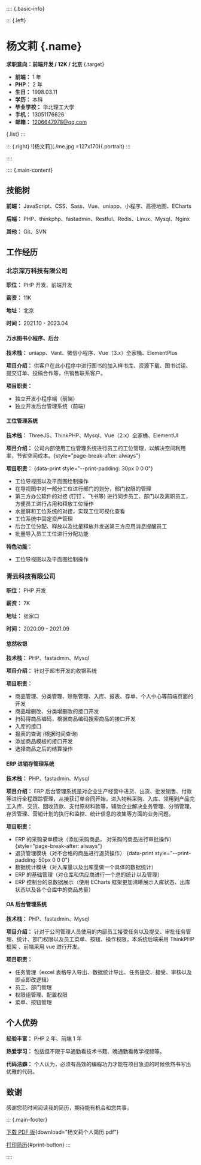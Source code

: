 :::: {.basic-info}

::: {.left}

# 杨文莉 {.name}

**求职意向：前端开发 / 12K / 北京** {.target}

- **前端：** 1 年
- **PHP：** 2 年
- **生日：** 1998.03.11
- **学历：** 本科
- **毕业学校：** 华北理工大学
- **手机：** 13051176626
- **邮箱：** <1206647978@qq.com>

{.list}
:::

::: {.right}
![杨文莉](./me.jpg =127x170){.portrait}
:::

::::

:::: {.main-content}

## 技能树

**前端：** JavaScript、CSS、Sass、Vue、uniapp、小程序、高德地图、ECharts

**后端：** PHP、thinkphp、fastadmin、Restful、Redis、Linux、Mysql、Nginx

**其他：** Git、SVN

## 工作经历

### 北京深万科技有限公司

**职位：** PHP 开发、前端开发

**薪资：** 11K

**地址：** 北京

**时间：** 2021.10 - 2023.04

#### 万水图书小程序、后台

**技术栈：** uniapp、Vant、微信小程序、Vue（3.x）全家桶、ElementPlus

**项目介绍：** 供客户在此小程序中进行图书的加入样书库、资源下载、图书试读、提交订单、投稿合作等，供销售联系客户。

**项目职责：**

- 独立开发小程序端（前端）
- 独立开发后台管理系统（前端）

#### 工位管理系统

**技术栈：** ThreeJS、ThinkPHP、Mysql、Vue（2.x）全家桶、ElementUI

**项目介绍：** 公司内部使用工位管理系统进行员工的工位管理，以解决空间利用率，节省空间成本。{style="page-break-after: always"}

**项目职责：** {data-print style="--print-padding: 30px 0 0 0"}

- 工位导视图以及平面图绘制操作
- 在导视图中对一部分工位进行部门的划分，部门权限的管理
- 第三方办公软件的对接 (钉钉 、飞书等) 进行同步员工、部门以及离职员工，方便员工进行占用和释放工位操作
- 水墨屏和工位系统的对接，实现工位可视化查看
- 工位系统中固定资产管理
- 后台工位分配、释放以及批量释放并发送第三方应用消息提醒员工
- 批量导入员工工位进行分配功能

**特色功能：**

- 工位导视图以及平面图绘制操作

### 青云科技有限公司

**职位：** PHP 开发

**薪资：** 7K

**地址：** 张家口

**时间：** 2020.09 - 2021.09

#### 悠然收银

**技术栈：** PHP、fastadmin、Mysql

**项目介绍：** 针对于超市开发的收银系统

**项目职责：**

- 商品管理、分类管理、赊账管理、入库、报表、存单、个人中心等前端页面的开发
- 商品增删改、分类增删改的接口开发
- 扫码得商品编码，根据商品编码搜索商品的接口开发
- 入库的接口
- 报表的查询 (根据时间查询)
- 添加商品模板的接口开发
- 选择商品之后的结算操作

#### ERP 进销存管理系统

**技术栈：** PHP、fastadmin、Mysql

**项目介绍：** ERP 后台管理系统是对企业生产经营中进货、出货、批发销售、付款等进行全程跟踪管理，从接获订单合同开始，进入物料采购、入库、领用到产品完工入库、交货、回收货款、支付原材料款等，辅助企业解决业务管理、分销管理、存货管理、营销计划的执行和监控、统计信息的收集等方面的业务问题。

**项目职责：**

- ERP 的采购录单模块（添加采购商品， 对采购的商品进行审批操作）{style="page-break-after: always"}
- 退货管理模块（对不合格的商品进行退货操作） {data-print style="--print-padding: 50px 0 0 0"}
- 数据统计模块（对入库量以及出库量做一个具体的数据统计）
- ERP 的基础管理（对仓库和供应商进行一个总的统计以及管理）
- ERP 控制台的总数据展示（使用 ECharts 框架更加清晰展示入库状态、出库状态以及各个仓库中的商品总量）

#### OA 后台管理系统

**技术栈：** PHP、fastadmin、Mysql

**项目介绍：** 针对于公司管理人员使用的内部员工接受任务以及提交、审批任务管理、统计、部门权限以及员工菜单、按钮、操作权限，本系统后端采用 ThinkPHP 框架 、前端采用 vue 进行开发。

**项目职责：**

- 任务管理（excel 表格导入导出、数据统计导出、任务提交、接受、审核以及即点即改逻辑）
- 员工、部门管理
- 权限组管理、配置权限
- 菜单、按钮管理

## 个人优势

**经验丰富：** PHP 2 年、前端 1 年

**热爱学习：** 包括但不限于早通勤看技术书籍、晚通勤看教学视频等。

**代码洁癖：** 个人认为，必须有高效的编程功力才能在项目急迫的时候依然书写出优雅的代码。

## 致谢

感谢您花时间阅读我的简历，期待能有机会和您共事。

::: {.main-footer}

[下载 PDF 版](杨文莉个人简历.pdf){download="杨文莉个人简历.pdf"}

[打印简历](#){#print-button}
:::

::::
